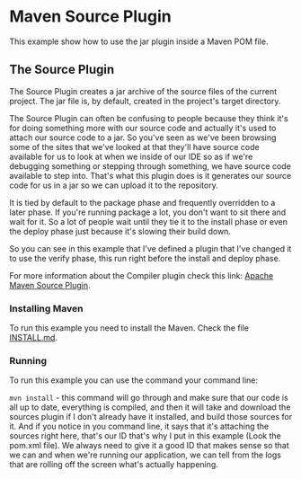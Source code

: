 # Maven Source Plugin

This example show how to use the jar plugin inside a Maven POM file.

## The Source Plugin

The Source Plugin creates a jar archive of the source files of the current project. The jar file is, by default, created in the project's target directory.


The Source Plugin can often be confusing to people because they think it's for doing something more with our source code and actually it's used to attach our source code to a jar. So you've seen as we've been browsing some of the sites that we've looked at that they'll have source code available for us to look at when we inside of our IDE so as if we're debugging something or stepping through something, we have source code available to step into. That's what this plugin does is it generates our source code for us in a jar so we can upload it to the repository.

It is tied by default to the package phase and frequently overridden to a later phase. If you're running package a lot, you don't want to sit there and wait for it. So a lot of people wait until they tie it to the install phase or even the deploy phase just because it's slowing their build down.

So you can see in this example that I've defined a plugin that I've changed it to use the verify phase, this run right before the install and deploy phase.

For more information about the Compiler plugin check this link: [Apache Maven Source Plugin](https://maven.apache.org/plugins/maven-source-plugin/).

### Installing Maven

To run this example you need to install the Maven. Check the file [INSTALL.md](../INSTALL.md).


### Running

To run this example you can use the command your command line:

`mvn install` - this command will go through and make sure that our code is all up to date, everything is compiled, and then it will take and download the sources plugin if I don't already have it installed, and build those sources for it. And if you notice in you command line, it says that it's attaching the sources right here, that's our ID that's why I put in this example (Look the pom.xml file). We always need to give it a good ID that makes sense so that we can and when we're running our application, we can tell from the logs that are rolling off the screen what's actually happening.
